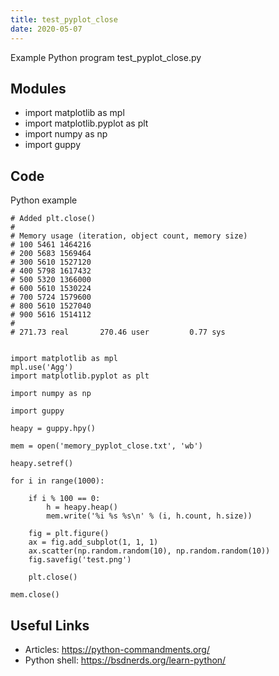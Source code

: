 ```yaml
---
title: test_pyplot_close
date: 2020-05-07
---
```

Example Python program test_pyplot_close.py

## Modules

* import matplotlib as mpl
* import matplotlib.pyplot as plt
* import numpy as np
* import guppy

## Code

Python example

    # Added plt.close()
    #
    # Memory usage (iteration, object count, memory size)
    # 100 5461 1464216
    # 200 5683 1569464
    # 300 5610 1527120
    # 400 5798 1617432
    # 500 5320 1366000
    # 600 5610 1530224
    # 700 5724 1579600
    # 800 5610 1527040
    # 900 5616 1514112
    #
    # 271.73 real       270.46 user         0.77 sys
    
    
    import matplotlib as mpl
    mpl.use('Agg')
    import matplotlib.pyplot as plt
    
    import numpy as np
    
    import guppy
    
    heapy = guppy.hpy()
    
    mem = open('memory_pyplot_close.txt', 'wb')
    
    heapy.setref()
    
    for i in range(1000):
    
        if i % 100 == 0:
            h = heapy.heap()
            mem.write('%i %s %s\n' % (i, h.count, h.size))
    
        fig = plt.figure()
        ax = fig.add_subplot(1, 1, 1)
        ax.scatter(np.random.random(10), np.random.random(10))
        fig.savefig('test.png')
    
        plt.close()
    
    mem.close()
    

## Useful Links

- Articles: https://python-commandments.org/
- Python shell: https://bsdnerds.org/learn-python/

